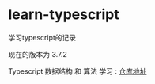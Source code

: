 # learn-typescript
学习typescript的记录

现在的版本为 3.7.2

Typescript 数据结构 和 算法 学习 :
[仓库地址](https://github.com/DreamLarva/js-ts-Algorithms)
